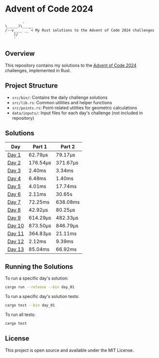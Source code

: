 # Advent of Code 2024
```
        .
\_____)\_____
/--v____ __`< My Rust solutions to the Advent of Code 2024 challenges
    )/
    '
```

## Overview
This repository contains my solutions to the [Advent of Code 2024](https://adventofcode.com/2024) challenges, implemented in Rust.

## Project Structure
- `src/bin/`: Contains the daily challenge solutions
- `src/lib.rs`: Common utilities and helper functions
- `src/points.rs`: Point-related utilities for geometric calculations
- `data/inputs/`: Input files for each day's challenge (not included in repository)

## Solutions
| Day | Part 1 | Part 2 |
|-----|--------|--------|
| [Day 1](src/bin/day_01.rs) | 62.79µs | 79.17µs |
| [Day 2](src/bin/day_02.rs) | 176.54µs | 371.67µs |
| [Day 3](src/bin/day_03.rs) | 2.40ms | 3.34ms |
| [Day 4](src/bin/day_04.rs) | 6.48ms | 1.40ms |
| [Day 5](src/bin/day_05.rs) | 4.01ms | 17.74ms |
| [Day 6](src/bin/day_06.rs) | 2.11ms | 30.65s |
| [Day 7](src/bin/day_07.rs) | 72.25ms | 638.08ms |
| [Day 8](src/bin/day_08.rs) | 42.92µs | 80.25µs |
| [Day 9](src/bin/day_09.rs) | 614.29µs | 482.33µs |
| [Day 10](src/bin/day_10.rs) | 873.50µs | 846.79µs |
| [Day 11](src/bin/day_11.rs) | 364.83µs | 21.11ms |
| [Day 12](src/bin/day_12.rs) | 2.12ms | 9.39ms |
| [Day 13](src/bin/day_13.rs) | 85.04ms | 66.92ms |


## Running the Solutions

To run a specific day's solution:
```bash
cargo run --release --bin day_01
```

To run a specific day's solution tests:
```bash
cargo test --bin day_01
```

To run all tests:
```bash
cargo test
```


## License
This project is open source and available under the MIT License.